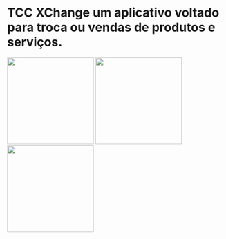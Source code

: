 # TCC XChange um aplicativo voltado para troca ou vendas de produtos e serviços.



<div >
  
  
  <img src="https://user-images.githubusercontent.com/55248963/133526284-4b9c2b40-2265-41d3-8764-0806fc64ff52.jpg" width="200" heigth="100"/>
  <img src="https://user-images.githubusercontent.com/55248963/133526690-6428084b-d4dd-4c60-8f94-6c0ff544a66b.jpg" width="200" heigth="100"/>
  <img src="https://user-images.githubusercontent.com/55248963/133526762-1e35f55a-dd19-4f4b-8f95-4e7c9e05d025.jpg" width="200" heigth="100"/>
  
  
  </div>
  
